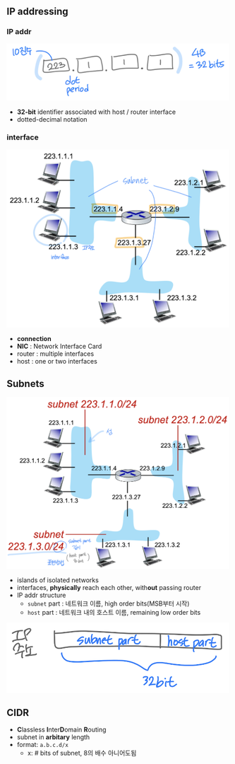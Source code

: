 ## IP addressing

### IP addr

![1](./images/ip-1.png)

- **32-bit** identifier associated with host / router interface
- dotted-decimal notation

### interface

![2](./images/ip-2.png)

- **connection**
- **NIC** : Network Interface Card
- router : multiple interfaces
- host : one or two interfaces


## Subnets

![3](./images/ip-3.png)

- islands of isolated networks
- interfaces, **physically** reach each other, with**out** passing router
- IP addr structure
  - `subnet` part : 네트워크 이름, high order bits(MSB부터 시작)
  - `host` part : 네트워크 내의 호스트 이름, remaining low order bits

![4](./images/ip-4.png)


## CIDR

- **C**lassless **I**nter**D**omain **R**outing
- subnet in **arbitary** length
- format: `a.b.c.d/x`
  - x: # bits of subnet, 8의 배수 아니어도됨